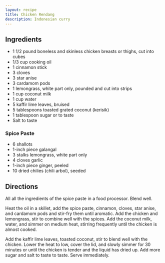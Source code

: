 ```yaml
---
layout: recipe
title: Chicken Rendang
description: Indonesian curry
---
```


## Ingredients

* 1 1/2 pound boneless and skinless chicken breasts or thighs, cut into cubes
* 1/3 cup cooking oil
* 1 cinnamon stick
* 3 cloves
* 3 star anise
* 3 cardamom pods
* 1 lemongrass, white part only, pounded and cut into strips
* 1 cup coconut milk
* 1 cup water
* 5 kaffir lime leaves, bruised
* 5 tablespoons toasted grated coconut (kerisik)
* 1 tablespoon sugar or to taste
* Salt to taste

### Spice Paste

* 6 shallots
* 1-inch piece galangal
* 3 stalks lemongrass, white part only
* 4 cloves garlic
* 1-inch piece ginger, peeled
* 10 dried chilies (chili arbol), seeded

## Directions

All all the ingredients of the spice paste in a food processor. Blend
well.

Heat the oil in a skillet, add the spice paste, cinnamon, cloves, star
anise, and cardamom pods and stir-fry them until aromatic. Add the
chicken and lemongrass, stir to combine well with the spices. Add the
coconut milk, water, and simmer on medium heat, stirring frequently
until the chicken is almost cooked.

Add the kaffir lime leaves, toasted coconut, stir to blend well with the
chicken. Lower the heat to low, cover the lid, and slowly simmer for 30
minutes or until the chicken is tender and the liquid has dried up. Add
more sugar and salt to taste to taste. Serve immediately.
